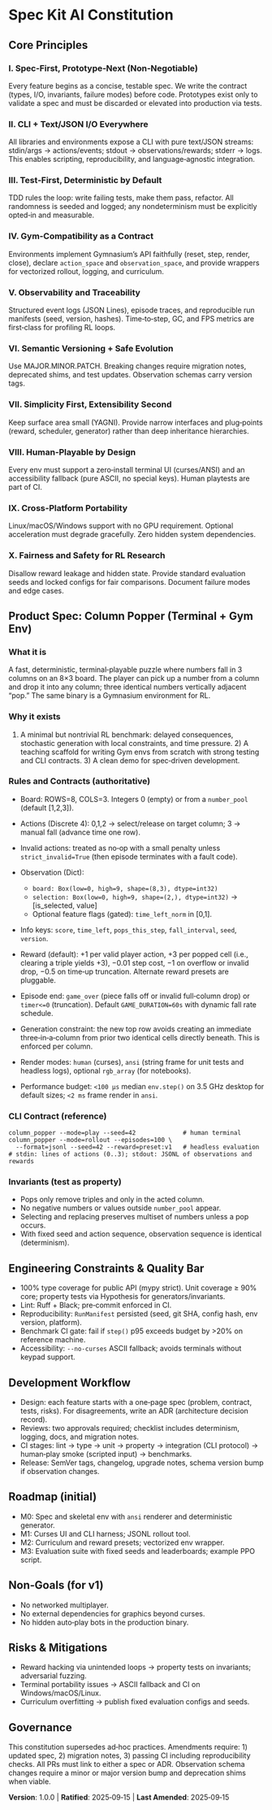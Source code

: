 # Spec Kit AI Constitution

## Core Principles

### I. Spec‑First, Prototype‑Next (Non‑Negotiable)

Every feature begins as a concise, testable spec. We write the contract (types, I/O, invariants, failure modes) before code. Prototypes exist only to validate a spec and must be discarded or elevated into production via tests.

### II. CLI + Text/JSON I/O Everywhere

All libraries and environments expose a CLI with pure text/JSON streams: stdin/args → actions/events; stdout → observations/rewards; stderr → logs. This enables scripting, reproducibility, and language‑agnostic integration.

### III. Test‑First, Deterministic by Default

TDD rules the loop: write failing tests, make them pass, refactor. All randomness is seeded and logged; any nondeterminism must be explicitly opted‑in and measurable.

### IV. Gym‑Compatibility as a Contract

Environments implement Gymnasium’s API faithfully (reset, step, render, close), declare `action_space` and `observation_space`, and provide wrappers for vectorized rollout, logging, and curriculum.

### V. Observability and Traceability

Structured event logs (JSON Lines), episode traces, and reproducible run manifests (seed, version, hashes). Time‑to‑step, GC, and FPS metrics are first‑class for profiling RL loops.

### VI. Semantic Versioning + Safe Evolution

Use MAJOR.MINOR.PATCH. Breaking changes require migration notes, deprecated shims, and test updates. Observation schemas carry version tags.

### VII. Simplicity First, Extensibility Second

Keep surface area small (YAGNI). Provide narrow interfaces and plug‑points (reward, scheduler, generator) rather than deep inheritance hierarchies.

### VIII. Human‑Playable by Design

Every env must support a zero‑install terminal UI (curses/ANSI) and an accessibility fallback (pure ASCII, no special keys). Human playtests are part of CI.

### IX. Cross‑Platform Portability

Linux/macOS/Windows support with no GPU requirement. Optional acceleration must degrade gracefully. Zero hidden system dependencies.

### X. Fairness and Safety for RL Research

Disallow reward leakage and hidden state. Provide standard evaluation seeds and locked configs for fair comparisons. Document failure modes and edge cases.

## Product Spec: Column Popper (Terminal + Gym Env)

### What it is

A fast, deterministic, terminal‑playable puzzle where numbers fall in 3 columns on an 8×3 board. The player can pick up a number from a column and drop it into any column; three identical numbers vertically adjacent “pop.” The same binary is a Gymnasium environment for RL.

### Why it exists

1. A minimal but nontrivial RL benchmark: delayed consequences, stochastic generation with local constraints, and time pressure. 2) A teaching scaffold for writing Gym envs from scratch with strong testing and CLI contracts. 3) A clean demo for spec‑driven development.

### Rules and Contracts (authoritative)

* Board: ROWS=8, COLS=3. Integers 0 (empty) or from a `number_pool` (default \[1,2,3]).
* Actions (Discrete 4): 0,1,2 → select/release on target column; 3 → manual fall (advance time one row).
* Invalid actions: treated as no‑op with a small penalty unless `strict_invalid=True` (then episode terminates with a fault code).
* Observation (Dict):

  * `board: Box(low=0, high=9, shape=(8,3), dtype=int32)`
  * `selection: Box(low=0, high=9, shape=(2,), dtype=int32)` → \[is\_selected, value]
  * Optional feature flags (gated): `time_left_norm` in \[0,1].
* Info keys: `score`, `time_left`, `pops_this_step`, `fall_interval`, `seed`, `version`.
* Reward (default): +1 per valid player action, +3 per popped cell (i.e., clearing a triple yields +3), −0.01 step cost, −1 on overflow or invalid drop, −0.5 on time‑up truncation. Alternate reward presets are pluggable.
* Episode end: `game_over` (piece falls off or invalid full‑column drop) or `timer<=0` (truncation). Default `GAME_DURATION=60s` with dynamic fall rate schedule.
* Generation constraint: the new top row avoids creating an immediate three‑in‑a‑column from prior two identical cells directly beneath. This is enforced per column.
* Render modes: `human` (curses), `ansi` (string frame for unit tests and headless logs), optional `rgb_array` (for notebooks).
* Performance budget: `<100 µs` median `env.step()` on 3.5 GHz desktop for default sizes; `<2 ms` frame render in `ansi`.

### CLI Contract (reference)

```
column_popper --mode=play --seed=42             # human terminal
column_popper --mode=rollout --episodes=100 \
  --format=jsonl --seed=42 --reward=preset:v1   # headless evaluation
# stdin: lines of actions (0..3); stdout: JSONL of observations and rewards
```

### Invariants (test as property)

* Pops only remove triples and only in the acted column.
* No negative numbers or values outside `number_pool` appear.
* Selecting and replacing preserves multiset of numbers unless a pop occurs.
* With fixed seed and action sequence, observation sequence is identical (determinism).

## Engineering Constraints & Quality Bar

* 100% type coverage for public API (mypy strict). Unit coverage ≥ 90% core; property tests via Hypothesis for generators/invariants.
* Lint: Ruff + Black; pre‑commit enforced in CI.
* Reproducibility: `RunManifest` persisted (seed, git SHA, config hash, env version, platform).
* Benchmark CI gate: fail if `step()` p95 exceeds budget by >20% on reference machine.
* Accessibility: `--no-curses` ASCII fallback; avoids terminals without keypad support.

## Development Workflow

* Design: each feature starts with a one‑page spec (problem, contract, tests, risks). For disagreements, write an ADR (architecture decision record).
* Reviews: two approvals required; checklist includes determinism, logging, docs, and migration notes.
* CI stages: lint → type → unit → property → integration (CLI protocol) → human‑play smoke (scripted input) → benchmarks.
* Release: SemVer tags, changelog, upgrade notes, schema version bump if observation changes.

## Roadmap (initial)

* M0: Spec and skeletal env with `ansi` renderer and deterministic generator.
* M1: Curses UI and CLI harness; JSONL rollout tool.
* M2: Curriculum and reward presets; vectorized env wrapper.
* M3: Evaluation suite with fixed seeds and leaderboards; example PPO script.

## Non‑Goals (for v1)

* No networked multiplayer.
* No external dependencies for graphics beyond curses.
* No hidden auto‑play bots in the production binary.

## Risks & Mitigations

* Reward hacking via unintended loops → property tests on invariants; adversarial fuzzing.
* Terminal portability issues → ASCII fallback and CI on Windows/macOS/Linux.
* Curriculum overfitting → publish fixed evaluation configs and seeds.

## Governance

This constitution supersedes ad‑hoc practices. Amendments require: 1) updated spec, 2) migration notes, 3) passing CI including reproducibility checks. All PRs must link to either a spec or ADR. Observation schema changes require a minor or major version bump and deprecation shims when viable.

**Version**: 1.0.0 | **Ratified**: 2025‑09‑15 | **Last Amended**: 2025‑09‑15